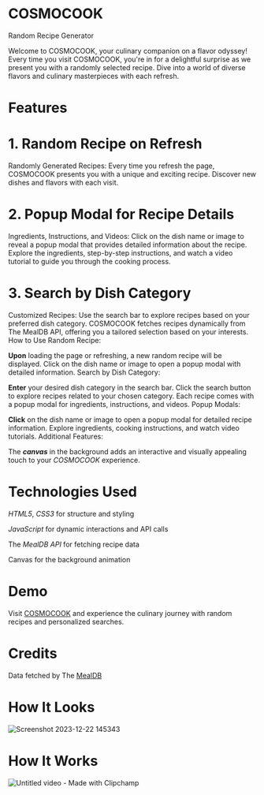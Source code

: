 # COSMOCOOK  

Random Recipe Generator

Welcome to COSMOCOOK, your culinary companion on a flavor odyssey! Every time you visit COSMOCOOK, you're in for a delightful surprise as we present you with a randomly selected recipe. Dive into a world of diverse flavors and culinary masterpieces with each refresh.

# Features

# 1. Random Recipe on Refresh


Randomly Generated Recipes: Every time you refresh the page, COSMOCOOK presents you with a unique and exciting recipe. Discover new dishes and flavors with each visit.


# 2. Popup Modal for Recipe Details


Ingredients, Instructions, and Videos: Click on the dish name or image to reveal a popup modal that provides detailed information about the recipe. Explore the ingredients, step-by-step instructions, and watch a video tutorial to guide you through the cooking process.


# 3. Search by Dish Category
Customized Recipes: Use the search bar to explore recipes based on your preferred dish category. COSMOCOOK fetches recipes dynamically from The MealDB API, offering you a tailored selection based on your interests.
How to Use
Random Recipe:

**Upon** loading the page or refreshing, a new random recipe will be displayed.
Click on the dish name or image to open a popup modal with detailed information.
Search by Dish Category:

**Enter** your desired dish category in the search bar.
Click the search button to explore recipes related to your chosen category.
Each recipe comes with a popup modal for ingredients, instructions, and videos.
Popup Modals:

**Click** on the dish name or image to open a popup modal for detailed recipe information.
Explore ingredients, cooking instructions, and watch video tutorials.
Additional Features:

The ***canvas*** in the background adds an interactive and visually appealing touch to your *COSMOCOOK* experience.


# Technologies Used

*HTML5*, *CSS3* for structure and styling


*JavaScript* for dynamic interactions and API calls


The *MealDB API* for fetching recipe data


Canvas for the background animation


# Demo
Visit [COSMOCOOK](https://satyamsharmahp36.github.io/CosmoCook/)  and experience the culinary journey with random recipes and personalized searches.


# Credits


Data fetched by The [MealDB](https://www.themealdb.com/api.php)


# How It Looks


![Screenshot 2023-12-22 145343](https://github.com/Satyamsharmahp36/CA-3_Fwd/assets/138446502/8d9cf23f-7f06-49f1-a272-5d1ce050bace)


# How It Works

![Untitled video - Made with Clipchamp](https://github.com/Satyamsharmahp36/CosmoCook/assets/138446502/d3218a25-9635-481b-b50a-d5be252a82b0)




